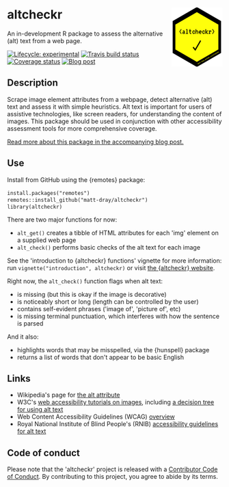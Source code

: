 # altcheckr <img src='man/figures/logo.png' align="right" height="139" />

An in-development R package to assess the alternative (alt) text from a web page.

<!-- badges: start -->
[![Lifecycle: experimental](https://img.shields.io/badge/lifecycle-experimental-orange.svg)](https://www.tidyverse.org/lifecycle/#experimental)
[![Travis build status](https://travis-ci.org/matt-dray/altcheckr.svg?branch=master)](https://travis-ci.org/matt-dray/altcheckr)
[![Coverage status](https://codecov.io/gh/matt-dray/altcheckr/branch/master/graph/badge.svg)](https://codecov.io/github/matt-dray/altcheckr?branch=master)
[![Blog post](https://img.shields.io/badge/rostrum.blog-post-008900?labelColor=000000&logo=data%3Aimage%2Fgif%3Bbase64%2CR0lGODlhEAAQAPEAAAAAABWCBAAAAAAAACH5BAlkAAIAIf8LTkVUU0NBUEUyLjADAQAAACwAAAAAEAAQAAAC55QkISIiEoQQQgghRBBCiCAIgiAIgiAIQiAIgSAIgiAIQiAIgRAEQiAQBAQCgUAQEAQEgYAgIAgIBAKBQBAQCAKBQEAgCAgEAoFAIAgEBAKBIBAQCAQCgUAgEAgCgUBAICAgICAgIBAgEBAgEBAgEBAgECAgICAgECAQIBAQIBAgECAgICAgICAgECAQECAQICAgICAgICAgEBAgEBAgEBAgICAgICAgECAQIBAQIBAgECAgICAgIBAgECAQECAQIBAgICAgIBAgIBAgEBAgECAgECAgICAgICAgECAgECAgQIAAAQIKAAAh%2BQQJZAACACwAAAAAEAAQAAAC55QkIiESIoQQQgghhAhCBCEIgiAIgiAIQiAIgSAIgiAIQiAIgRAEQiAQBAQCgUAQEAQEgYAgIAgIBAKBQBAQCAKBQEAgCAgEAoFAIAgEBAKBIBAQCAQCgUAgEAgCgUBAICAgICAgIBAgEBAgEBAgEBAgECAgICAgECAQIBAQIBAgECAgICAgICAgECAQECAQICAgICAgICAgEBAgEBAgEBAgICAgICAgECAQIBAQIBAgECAgICAgIBAgECAQECAQIBAgICAgIBAgIBAgEBAgECAgECAgICAgICAgECAgECAgQIAAAQIKAAA7)](https://www.rostrum.blog/2019/12/08/altcheckr/)
<!-- badges: end -->

## Description

Scrape image element attributes from a webpage, detect alternative (alt) text and assess it with simple heuristics. Alt text is important for users of assistive technologies, like screen readers, for understanding the content of images. This package should be used in conjunction with other accessibility assessment tools for more comprehensive coverage.

[Read more about this package in the accompanying blog post.](https://www.rostrum.blog/2019/12/08/altcheckr/)

## Use

Install from GitHub using the {remotes} package:

```
install.packages("remotes")
remotes::install_github("matt-dray/altcheckr")
library(altcheckr)
```

There are two major functions for now:

* `alt_get()` creates a tibble of HTML attributes for each 'img' element on a supplied web page
* `alt_check()` performs basic checks of the alt text for each image

See the 'introduction to {altcheckr} functions' vignette for more information: run `vignette("introduction", altcheckr)` or visit [the {altcheckr} website](https://www.matt-dray.github.io/altcheckr/articles/introduction.html).

Right now, the `alt_check()` function flags when alt text:

* is missing (but this is okay if the image is decorative)
* is noticeably short or long (length can be controlled by the user)
* contains self-evident phrases ('image of', 'picture of', etc)
* is missing terminal punctuation, which interferes with how the sentence is parsed

And it also:

* highlights words that may be misspelled, via the {hunspell} package
* returns a list of words that don't appear to be basic English

## Links

* Wikipedia's page for [the alt attribute](https://en.wikipedia.org/wiki/Alt_attribute)
* W3C's [web accessibility tutorials on images](https://www.w3.org/WAI/tutorials/images/), including [a decision tree for using alt text](https://www.w3.org/WAI/tutorials/images/decision-tree/)
* Web Content Accessibility Guidelines (WCAG) [overview](https://www.w3.org/WAI/standards-guidelines/wcag/)
* Royal National Institute of Blind People's (RNIB) [accessibility guidelines for alt text](https://www.rnib.org.uk/accessibility-guidelines-alt-text-what-you-need-know)

## Code of conduct

Please note that the 'altcheckr' project is released with a [Contributor Code of Conduct](CODE_OF_CONDUCT.md). By contributing to this project, you agree to abide by its terms.
